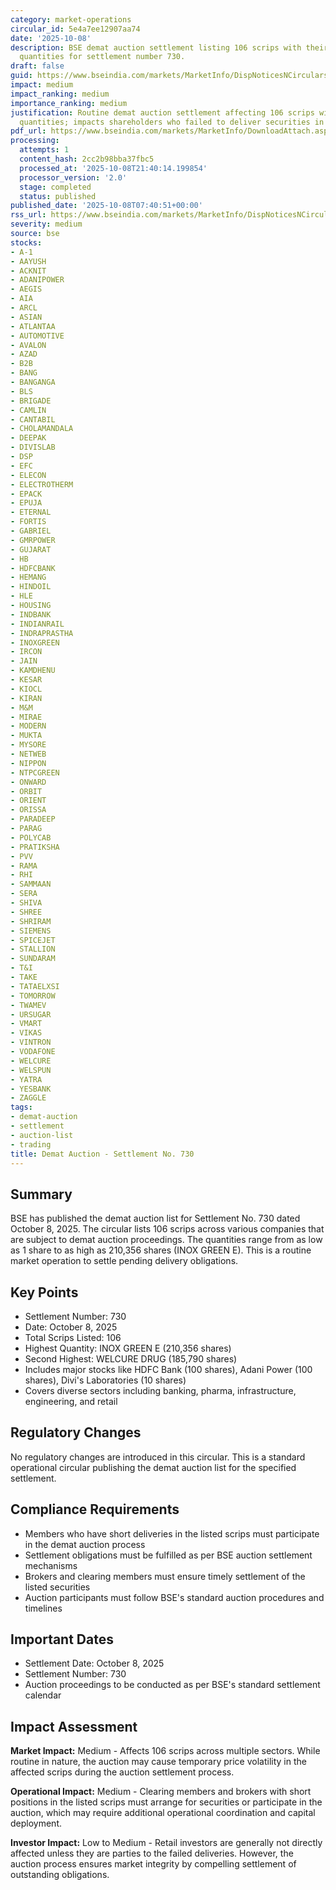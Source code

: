 ```yaml
---
category: market-operations
circular_id: 5e4a7ee12907aa74
date: '2025-10-08'
description: BSE demat auction settlement listing 106 scrips with their respective
  quantities for settlement number 730.
draft: false
guid: https://www.bseindia.com/markets/MarketInfo/DispNoticesNCirculars.aspx?Noticeid={D55655EB-7DAB-4C27-BDF2-48D69D68D6A1}&noticeno=20251008-10&dt=10/08/2025&icount=10&totcount=68&flag=0
impact: medium
impact_ranking: medium
importance_ranking: medium
justification: Routine demat auction settlement affecting 106 scrips with varying
  quantities; impacts shareholders who failed to deliver securities in previous settlements.
pdf_url: https://www.bseindia.com/markets/MarketInfo/DownloadAttach.aspx?id=20251008-10&attachedId=e2103ab3-57ef-4efe-9b21-7723e52c1fce
processing:
  attempts: 1
  content_hash: 2cc2b98bba37fbc5
  processed_at: '2025-10-08T21:40:14.199854'
  processor_version: '2.0'
  stage: completed
  status: published
published_date: '2025-10-08T07:40:51+00:00'
rss_url: https://www.bseindia.com/markets/MarketInfo/DispNoticesNCirculars.aspx?Noticeid={D55655EB-7DAB-4C27-BDF2-48D69D68D6A1}&noticeno=20251008-10&dt=10/08/2025&icount=10&totcount=68&flag=0
severity: medium
source: bse
stocks:
- A-1
- AAYUSH
- ACKNIT
- ADANIPOWER
- AEGIS
- AIA
- ARCL
- ASIAN
- ATLANTAA
- AUTOMOTIVE
- AVALON
- AZAD
- B2B
- BANG
- BANGANGA
- BLS
- BRIGADE
- CAMLIN
- CANTABIL
- CHOLAMANDALA
- DEEPAK
- DIVISLAB
- DSP
- EFC
- ELECON
- ELECTROTHERM
- EPACK
- EPUJA
- ETERNAL
- FORTIS
- GABRIEL
- GMRPOWER
- GUJARAT
- HB
- HDFCBANK
- HEMANG
- HINDOIL
- HLE
- HOUSING
- INDBANK
- INDIANRAIL
- INDRAPRASTHA
- INOXGREEN
- IRCON
- JAIN
- KAMDHENU
- KESAR
- KIOCL
- KIRAN
- M&M
- MIRAE
- MODERN
- MUKTA
- MYSORE
- NETWEB
- NIPPON
- NTPCGREEN
- ONWARD
- ORBIT
- ORIENT
- ORISSA
- PARADEEP
- PARAG
- POLYCAB
- PRATIKSHA
- PVV
- RAMA
- RHI
- SAMMAAN
- SERA
- SHIVA
- SHREE
- SHRIRAM
- SIEMENS
- SPICEJET
- STALLION
- SUNDARAM
- T&I
- TAKE
- TATAELXSI
- TOMORROW
- TWAMEV
- URSUGAR
- VMART
- VIKAS
- VINTRON
- VODAFONE
- WELCURE
- WELSPUN
- YATRA
- YESBANK
- ZAGGLE
tags:
- demat-auction
- settlement
- auction-list
- trading
title: Demat Auction - Settlement No. 730
---
```


## Summary

BSE has published the demat auction list for Settlement No. 730 dated October 8, 2025. The circular lists 106 scrips across various companies that are subject to demat auction proceedings. The quantities range from as low as 1 share to as high as 210,356 shares (INOX GREEN E). This is a routine market operation to settle pending delivery obligations.

## Key Points

- Settlement Number: 730
- Date: October 8, 2025
- Total Scrips Listed: 106
- Highest Quantity: INOX GREEN E (210,356 shares)
- Second Highest: WELCURE DRUG (185,790 shares)
- Includes major stocks like HDFC Bank (100 shares), Adani Power (100 shares), Divi's Laboratories (10 shares)
- Covers diverse sectors including banking, pharma, infrastructure, engineering, and retail

## Regulatory Changes

No regulatory changes are introduced in this circular. This is a standard operational circular publishing the demat auction list for the specified settlement.

## Compliance Requirements

- Members who have short deliveries in the listed scrips must participate in the demat auction process
- Settlement obligations must be fulfilled as per BSE auction settlement mechanisms
- Brokers and clearing members must ensure timely settlement of the listed securities
- Auction participants must follow BSE's standard auction procedures and timelines

## Important Dates

- Settlement Date: October 8, 2025
- Settlement Number: 730
- Auction proceedings to be conducted as per BSE's standard settlement calendar

## Impact Assessment

**Market Impact:** Medium - Affects 106 scrips across multiple sectors. While routine in nature, the auction may cause temporary price volatility in the affected scrips during the auction settlement process.

**Operational Impact:** Medium - Clearing members and brokers with short positions in the listed scrips must arrange for securities or participate in the auction, which may require additional operational coordination and capital deployment.

**Investor Impact:** Low to Medium - Retail investors are generally not directly affected unless they are parties to the failed deliveries. However, the auction process ensures market integrity by compelling settlement of outstanding obligations.